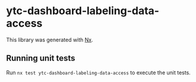 # ytc-dashboard-labeling-data-access

This library was generated with [Nx](https://nx.dev).

## Running unit tests

Run `nx test ytc-dashboard-labeling-data-access` to execute the unit tests.
